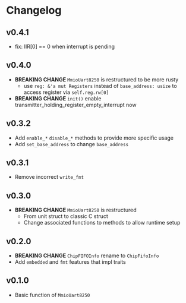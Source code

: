 # Changelog

## v0.4.1

- fix: IIR[0] == 0 when interrupt is pending

## v0.4.0

- **BREAKING CHANGE** `MmioUart8250` is restructured to be more rusty
  - use `reg: &'a mut Registers` instead of `base_address: usize` to access register via `self.reg.rw[0]`
- **BREAKING CHANGE** `init()` enable transmitter_holding_register_empty_interrupt now

## v0.3.2

- Add `enable_*` `disable_*` methods to provide more specific usage
- Add `set_base_address` to change `base_address`

## v0.3.1

- Remove incorrect `write_fmt`

## v0.3.0

- **BREAKING CHANGE** `MmioUart8250` is restructured
  - From unit struct to classic C struct
  - Change associated functions to methods to allow runtime setup

## v0.2.0

- **BREAKING CHANGE** `ChipFIFOInfo` rename to `ChipFifoInfo`
- Add `embedded` and `fmt` features that impl traits

## v0.1.0

- Basic function of `MmioUart8250`
